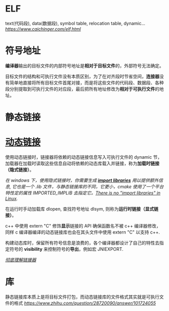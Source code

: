 # ELF
text(代码段), data(数据段), symbol table, relocation table, dynamic...
*<https://www.caichinger.com/elf.html>*

# 符号地址
**编译器**输出的目标文件的内部符号地址是**相对于目标文件**的，外部符号无法确定。

目标文件的结构和可执行文件没有本质区别，为了在对齐段时节省空间，**连接器**没有简单地直接将所有目标文件首尾对接，而是将这些文件的代码段、数据段、各种段分别提取到可执行文件的对应段，最后把所有地址修改为**相对于可执行文件**的地址。

# 静态链接

# [动态链接](https://learn.microsoft.com/zh-cn/cpp/build/linking-an-executable-to-a-dll?view=msvc-170)
使用动态链接时，链接器将依赖的动态链接信息写入可执行文件的 dynamic 节，加载器在加载时读取这些信息自动将依赖的动态库载入并链接，称为**加载时链接（隐式链接）**。

*在 windows 下，使用隐式链接时，你需要生成 [**import libraries**](https://learn.microsoft.com/en-us/troubleshoot/windows-client/deployment/dynamic-link-library) 用以提供额外信息, 它也是一个 .lib 文件，与静态链接库的不同，它更小，cmake 使用了一个平台特性定的属性 IMPORTED_IMPLIB 去指定它。[There is no "import libraries" in Linux](https://stackoverflow.com/questions/53691295/equivalent-of-import-libraries-in-linux).*

在运行时手动加载库 dlopen, 查找符号地址 dlsym, 则称为**运行时链接（显式链接）**。

c++ 中使用 extern "C" 修饰**显示**链接的 API 确保函数名不被 c++ 编译器修改，同样 c 编译器编译的动态链接库也会在其头文件中使用 extern "C" 以支持 c++. 

构建动态库时，保留所有符号信息是浪费的，各个编译器都设计了自己的特性去指定符号的 **visibility** 来控制符号的**导出**，例如宏 JNIEXPORT.

*[彻底理解链接器](https://blog.csdn.net/github_37382319/category_9530869.html)*

# 库
静态链接库本质上是将目标文件打包，而动态链接库的文件格式其实就是可执行文件的格式
*https://www.zhihu.com/question/28720090/answer/101724055*